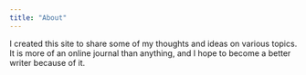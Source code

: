 ```yaml
---
title: "About"
---
```

I created this site to share some of my thoughts and ideas on various topics. It is more of an online journal than anything, and I hope to become a better writer because of it. 
